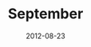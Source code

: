 ---
title: September
description: I designed an experimental layout made in 2012 for September Magazine.
client: 
skills: September Magazine
  - Web Design
  - User Interface
date: 2012-08-23
finished: true
layout: work
permalink: false
thumbnail: static/september.jpg
eleventyExcludeFromCollections: true
---